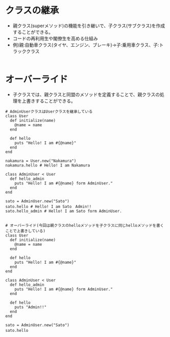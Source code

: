 # クラスの継承
- 親クラス(superメソッド)の機能を引き継いで、子クラス(サブクラス)を作成することができる。<br>
- コードの再利用生や閣僚生を高める仕組み<br>
- 例)親:自動車クラス(タイヤ、エンジン、ブレーキ)→子:乗用車クラス、子:トラッククラス<br><br>

# オーバーライド
- 子クラスでは、親クラスと同盟のメソッドを定義することで、親クラスの処理を上書きすることができる。<br>

```
# AdminUserクラスはUserクラスを継承している
class User
  def initialize(name)
    @name = name
  end
  
  def hello
    puts "Hello! I am #{@name}"
  end
end

nakamura = User.new("Nakamura")
nakamura.hello # Hello! I am Nakamura

class AdminUser < User
  def hello_admin
    puts "Hello! I am #{@name} form AdminUser."
  end
end

sato = AdminUser.new("Sato")
sato.hello # Hello! I am Sato　Admin!!
sato.hello_admin # Hello! I am Sato form AdminUser.


# オーバーライド(今回は親クラスのhelloメソッドを子クラスに同じhelloメソッドを書くことで上書きしている)
class User
  def initialize(name)
    @name = name
  end
  
  def hello
    puts "Hello! I am #{@name}"
  end
end

class AdminUser < User
  def hello_admin
    puts "Hello! I am #{@name} form AdminUser."
  end

  def hello
    puts "Admin!!"
  end
end

sato = AdminUser.new("Sato")
sato.hello　

```
